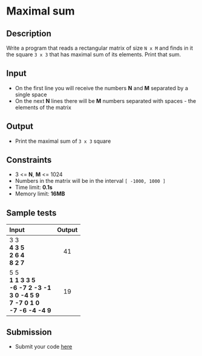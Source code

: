 # Maximal sum

## Description
Write a program that reads a rectangular matrix of size `N x M` and finds in it the square `3 x 3` that has maximal sum of its elements.
Print that sum.

## Input
- On the first line you will receive the numbers **N** and **M** separated by a single space
- On the next **N** lines there will be **M** numbers separated with spaces - the elements of the matrix

## Output
- Print the maximal sum of `3 x 3` square

## Constraints
- 3 <= **N**, **M** <= 1024
- Numbers in the matrix will be in the interval `[ -1000, 1000 ]`
- Time limit: **0.1s**
- Memory limit: **16MB**

## Sample tests

| Input | Output |
|:------|:------:|
| 3 3<br>**4 3 5<br>2 6 4<br>8 2 7** | 41 | 
| 5 5<br>**1 1 3 3 5<br>-6 -7 2 -3 -1<br>3 0 -4 5 9<br>7 -7 0 1 0<br>-7 -6 -4 -4 9** | 19 |

## Submission
- Submit your code [here](http://bgcoder.com/Contests/Compete/Index/316#1)
